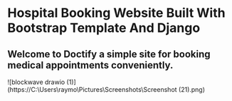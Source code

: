 #  Hospital Booking Website Built With Bootstrap Template  And Django
## Welcome to Doctify a simple site  for booking medical appointments conveniently.
![blockwave drawio (1)](https://C:\Users\raymo\Pictures\Screenshots\Screenshot (21).png)
